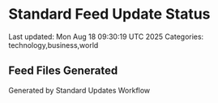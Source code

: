 # Standard Feed Update Status
Last updated: Mon Aug 18 09:30:19 UTC 2025
Categories: technology,business,world

## Feed Files Generated

Generated by Standard Updates Workflow
